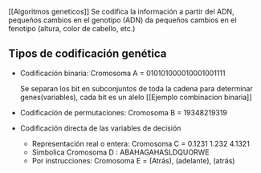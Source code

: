 [[Algoritmos geneticos]]
Se codifica la información a partir del ADN, pequeños cambios en el genotipo (ADN) da pequeños cambios en el fenotipo (altura, color de cabello, etc.)

## Tipos de codificación genética

- Codificación binaria: Cromosoma A = 010101000010001001111
    
    Se separan los bit en subconjuntos de toda la cadena para determinar genes(variables), cada bit es un alelo
	[[Ejemplo combinacion binaria]]
	
    
- Codificación de permutaciones: Cromosoma B = 19348219319
    
- Codificación directa de las variables de decisión
    
    - Representación real o entera: Cromosoma C = 0.1231 1.232 4.1321
    - Simbolica Cromosoma D : ABAHAGAHASLDQUORWE
    - Por instrucciones: Cromosoma E = (Atrás), (adelante), (atrás)